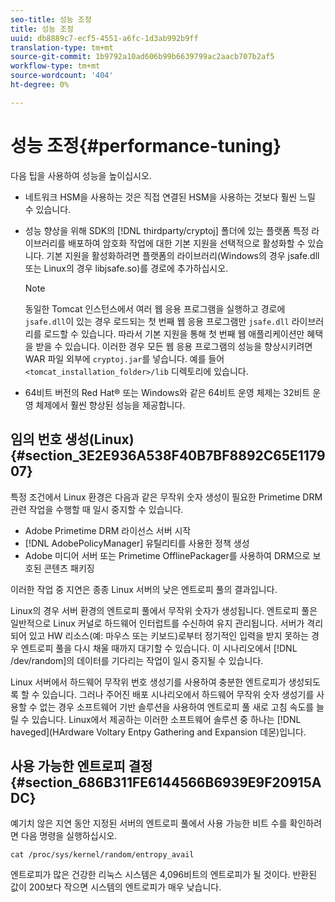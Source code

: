 ```yaml
---
seo-title: 성능 조정
title: 성능 조정
uuid: db8889c7-ecf5-4551-a6fc-1d3ab992b9ff
translation-type: tm+mt
source-git-commit: 1b9792a10ad606b99b6639799ac2aacb707b2af5
workflow-type: tm+mt
source-wordcount: '404'
ht-degree: 0%

---
```



# 성능 조정{#performance-tuning}

다음 팁을 사용하여 성능을 높이십시오.

* 네트워크 HSM을 사용하는 것은 직접 연결된 HSM을 사용하는 것보다 훨씬 느릴 수 있습니다.
* 성능 향상을 위해 SDK의 [!DNL thirdparty/cryptoj] 폴더에 있는 플랫폼 특정 라이브러리를 배포하여 암호화 작업에 대한 기본 지원을 선택적으로 활성화할 수 있습니다. 기본 지원을 활성화하려면 플랫폼의 라이브러리(Windows의 경우 jsafe.dll 또는 Linux의 경우 libjsafe.so)를 경로에 추가하십시오.

   >[!NOTE]
   >
   >동일한 Tomcat 인스턴스에서 여러 웹 응용 프로그램을 실행하고 경로에 `jsafe.dll`이 있는 경우 로드되는 첫 번째 웹 응용 프로그램만 `jsafe.dll` 라이브러리를 로드할 수 있습니다. 따라서 기본 지원을 통해 첫 번째 웹 애플리케이션만 혜택을 받을 수 있습니다. 이러한 경우 모든 웹 응용 프로그램의 성능을 향상시키려면 WAR 파일 외부에 `cryptoj.jar`를 넣습니다. 예를 들어 `<tomcat_installation_folder>/lib` 디렉토리에 있습니다.

* 64비트 버전의 Red Hat® 또는 Windows와 같은 64비트 운영 체제는 32비트 운영 체제에서 훨씬 향상된 성능을 제공합니다.

## 임의 번호 생성(Linux) {#section_3E2E936A538F40B7BF8892C65E117907}

특정 조건에서 Linux 환경은 다음과 같은 무작위 숫자 생성이 필요한 Primetime DRM 관련 작업을 수행할 때 일시 중지할 수 있습니다.

* Adobe Primetime DRM 라이선스 서버 시작
* [!DNL AdobePolicyManager] 유틸리티를 사용한 정책 생성
* Adobe 미디어 서버 또는 Primetime OfflinePackager를 사용하여 DRM으로 보호된 콘텐츠 패키징

이러한 작업 중 지연은 종종 Linux 서버의 낮은 엔트로피 풀의 결과입니다.

Linux의 경우 서버 환경의 엔트로피 풀에서 무작위 숫자가 생성됩니다. 엔트로피 풀은 일반적으로 Linux 커널로 하드웨어 인터럽트를 수신하여 유지 관리됩니다. 서버가 격리되어 있고 HW 리소스(예: 마우스 또는 키보드)로부터 정기적인 입력을 받지 못하는 경우 엔트로피 풀을 다시 채울 때까지 대기할 수 있습니다. 이 시나리오에서 [!DNL /dev/random]의 데이터를 기다리는 작업이 일시 중지될 수 있습니다.

Linux 서버에서 하드웨어 무작위 번호 생성기를 사용하여 충분한 엔트로피가 생성되도록 할 수 있습니다. 그러나 주어진 배포 시나리오에서 하드웨어 무작위 숫자 생성기를 사용할 수 없는 경우 소프트웨어 기반 솔루션을 사용하여 엔트로피 풀 새로 고침 속도를 늘릴 수 있습니다. Linux에서 제공하는 이러한 소프트웨어 솔루션 중 하나는 [!DNL haveged](HArdware Voltary Entpy Gathering and Expansion 데몬)입니다.

## 사용 가능한 엔트로피 결정 {#section_686B311FE6144566B6939E9F20915ADC}

예기치 않은 지연 동안 지정된 서버의 엔트로피 풀에서 사용 가능한 비트 수를 확인하려면 다음 명령을 실행하십시오.

```
cat /proc/sys/kernel/random/entropy_avail 
```

엔트로피가 많은 건강한 리눅스 시스템은 4,096비트의 엔트로피가 될 것이다. 반환된 값이 200보다 작으면 시스템의 엔트로피가 매우 낮습니다.

